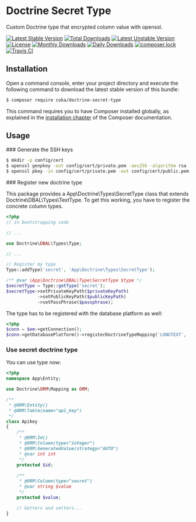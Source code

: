 # Doctrine Secret Type

Custom Doctrine type that encrypted column value with openssl.

[![Latest Stable Version](https://poser.pugx.org/coka/doctrine-secret-type/v/stable)](https://packagist.org/packages/coka/doctrine-secret-type)
[![Total Downloads](https://poser.pugx.org/coka/doctrine-secret-type/downloads)](https://packagist.org/packages/coka/doctrine-secret-type)
[![Latest Unstable Version](https://poser.pugx.org/coka/doctrine-secret-type/v/unstable)](https://packagist.org/packages/coka/doctrine-secret-type)
[![License](https://poser.pugx.org/coka/doctrine-secret-type/license)](https://packagist.org/packages/coka/doctrine-secret-type)
[![Monthly Downloads](https://poser.pugx.org/coka/doctrine-secret-type/d/monthly)](https://packagist.org/packages/coka/doctrine-secret-type)
[![Daily Downloads](https://poser.pugx.org/coka/doctrine-secret-type/d/daily)](https://packagist.org/packages/coka/doctrine-secret-type)
[![composer.lock](https://poser.pugx.org/coka/doctrine-secret-type/composerlock)](https://packagist.org/packages/coka/doctrine-secret-type)
[![Travis CI](https://travis-ci.org/CedrickOka/doctrine-secret-type.svg?branch=master)](https://travis-ci.org/CedrickOka/doctrine-secret-type)

## Installation

Open a command console, enter your project directory and execute the
following command to download the latest stable version of this bundle:

```bash
$ composer require coka/doctrine-secret-type
```

This command requires you to have Composer installed globally, as explained
in the [installation chapter](https://getcomposer.org/doc/00-intro.md)
of the Composer documentation.

## Usage

### Generate the SSH keys 

```bash
$ mkdir -p config/cert
$ openssl genpkey -out config/cert/private.pem -aes256 -algorithm rsa -pkeyopt rsa_keygen_bits:4096
$ openssl pkey -in config/cert/private.pem -out config/cert/public.pem -pubout
```

### Register new doctrine type 

This package provides a App\Doctrine\Types\SecretType class that extends Doctrine\DBAL\Types\TextType.
To get this working, you have to register the concrete column types.

```php
<?php
// in bootstrapping code

// ...

use Doctrine\DBAL\Types\Type;

// ...

// Register my type
Type::addType('secret', 'App\Doctrine\Types\SecretType');

/** @var \App\Doctrine\DBAL\Type\SecretType $type */
$secretType = Type::getType('secret');
$secretType->setPrivateKeyPath($privateKeyPath)
			->setPublicKeyPath($publicKeyPath)
			->setPassPhrase($passphrase);
```

The type has to be registered with the database platform as well:

```php
<?php
$conn = $em->getConnection();
$conn->getDatabasePlatform()->registerDoctrineTypeMapping('LONGTEXT', 'secret');
```

### Use secret doctrine type
 
 You can use type now:
 
```php
<?php
namespace App\Entity;

use Doctrine\ORM\Mapping as ORM;

/**
 * @ORM\Entity()
 * @ORM\Table(name="api_key")
 */
class Apikey
{
    /**
     * @ORM\Id()
     * @ORM\Column(type="integer")
     * @ORM\GeneratedValue(strategy="AUTO")
     * @var int int
     */
    protected $id;
    
    /**
     * @ORM\Column(type="secret")
     * @var string $value
     */
    protected $value;

    // Getters and setters...
}
```
